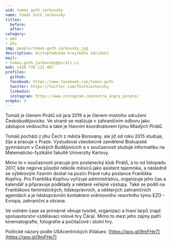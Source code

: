 ```yaml
---
uid: tomas.guth.jarkovsky
name: Tomáš Guth Jarkovsky
titles:
  before: 
  after:
category:
- pms
- pks
img: people/tomas-guth-jarkovsky.jpg
description: místopředseda krajského sdružení
mail:
- tomas.guth.jarkovsky@pirati.cz
mob: +420 778 111 487
profiles:
  github:
  facebook:	https://www.facebook.com/tomas.guth			
  twitter: https://twitter.com/TGuthJarkovsky
  linkedin:
  instagram: https://www.instagram.com/extra_angry_potato/
ordpks: 3 
---
```


Tomáš je členem Pirátů od jara 2019 a je členem místního sdružení Českobudějovicko. Ve straně se realizuje v zahraničním odboru jako zástupce vedoucího a také je hlavním koordinátorem týmu Mladých Pirátů.

Tomáš pochází z jihu Čech z města Borovany, ale již od roku 2015 studuje, žije a pracuje v Praze. Vystudoval všeobecně zaměřené Biskupské gymnázium v Českých Budějovicích a v současnosti studuje informatiku na Matematicko-fyzikální fakultě Univerzity Karlovy.

Mimo to v současnosti pracuje pro poslanecký klub Pirátů, a to od listopadu 2017, kde nejprve působil několik měsíců jako asistent tajemníka, a následně se výběrovým řízením dostal na pozici Pravé ruky poslance Františka Kopřivy. Pro Františka Kopřivu vyřizuje administrativu, organizuje jeho čas a kalendář a připravuje podklady a některé veřejné výstupy. Také se podílí na Františkovo feministických, lidskoprávních, a některých zahraničních agendách a je lidskoprávním kontaktem sněmovního resortního týmu EZO - Evropa, zahraniční a obrana.

Ve volném čase se primárně věnuje tvorbě, organizaci a hraní larpů (např. spoluautorství vzdělávací rolové hry Čára). Mimo to mezi jeho zájmy patří kinematografie, fotografie a počítačové i stolní hry.

Politické názory podle USAcentrických 8Values: [https://goo.gl/9mFHe7](https://goo.gl/9mFHe7)
